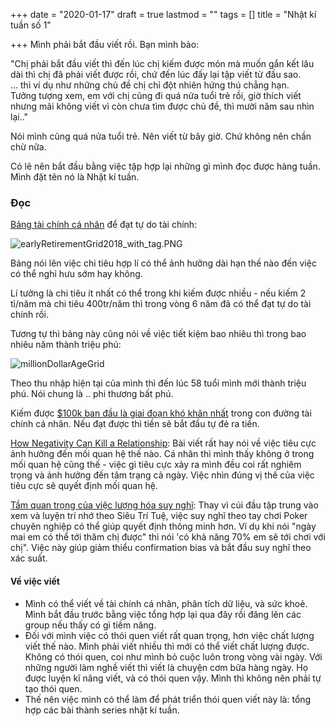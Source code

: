 +++
date = "2020-01-17"
draft = true
lastmod = ""
tags = []
title = "Nhật kí tuần số 1"

+++
Mình phải bắt đầu viết rồi. Bạn mình bảo:

"Chị phải bắt đầu viết thì đến lúc chị kiếm được món mà muốn gắn kết lâu dài thì chị đã phải viết được rồi, chứ đến lúc đấy lại tập viết từ đầu sao.  
... thì ví dụ như những chủ đề chị chỉ đột nhiên hứng thú chẳng hạn.  
Tưởng tượng xem, em với chị cũng đi quá nửa tuổi trẻ rồi, giờ thích viết nhưng mãi không viết vì còn chưa tìm được chủ đề, thì mười năm sau nhìn lại.."

Nói mình cũng quá nửa tuổi trẻ. Nên viết từ bây giờ. Chứ không nên chần chừ nữa.

Có lẽ nên bắt đầu bằng việc tập hợp lại những gì mình đọc được hàng tuần. Mình đặt tên nó là Nhật kí tuần.

### Đọc

[Bảng tài chính cá nhân](https://site.us17.list-manage.com/track/click?u=3061c0f761fea583e4c8210a9&id=a7ea3f6dc0&e=055d44805e) để đạt tự do tài chính:

![earlyRetirementGrid2018_with_tag.PNG](https://ci3.googleusercontent.com/proxy/YWVSJFQODuJZKbj2UgEfo59MdiGXpaugz3SzZPTiaOBk8fv5bXEldux4PZbtJ3WtI2c4OtFSe-Yy__ZYkj6eEpwP6-MbQZf6sM7d5a3pJ0Jvvj7NVPEZYtK1ytVkHjRGwCe0O6fXeMyx80GR5PPWTVigVLtUPjHiE1j_-QuU5TLUhSNJT2R-pHjg09IRmE02hg=s0-d-e1-ft#https://i2.wp.com/fourpillarfreedom.com/wp-content/uploads/2018/03/earlyRetirementGrid2018_with_tag.png?resize=673%2C553&ssl=1)

Bảng nói lên việc chi tiêu hợp lí có thể ảnh hưởng dài hạn thế nào đến việc có thể nghỉ hưu sớm hay không.

Lí tưởng là chi tiêu ít nhất có thể trong khi kiếm được nhiều - nếu kiếm 2 tỉ/năm mà chi tiêu 400tr/năm thì trong vòng 6 năm đã có thể đạt tự do tài chính rồi.

Tương tự thì bảng này cũng nói về việc tiết kiệm bao nhiêu thì trong bao nhiêu năm thành triệu phú:

![millionDollarAgeGrid](https://ci6.googleusercontent.com/proxy/grCb4Z1AjisSqT3Q0LnAETFMs48Zs8yHV7X0RStwc29fIAP6wT-Pjgv1HE9dkqkVkXyioTyAtaAG896s4YYuYSfkqup2Vv9TKzU0Id4HbQUdKb6p7IIgChDJI_mbpv1EQiMd2SfF8RrX1VRdRfsPqZUgHD0AbwyOtgZBFsn19JFhkRAsiA=s0-d-e1-ft#https://i1.wp.com/fourpillarfreedom.com/wp-content/uploads/2017/08/millionDollarAgeGrid.png?resize=653%2C539&ssl=1)

Theo thu nhập hiện tại của mình thì đến lúc 58 tuổi mình mới thành triệu phú. Nói chung là .. phi thương bất phú.

Kiếm được [$100k ban đầu là giai đoạn khó khăn nhất](https://fourpillarfreedom.com/charlie-munger-the-first-100000-is-a-btch/) trong con đường tài chính cá nhân. Nếu đạt được thì tiền sẽ bắt đầu tự đẻ ra tiền.

[How Negativity Can Kill a Relationship](https://site.us17.list-manage.com/track/click?u=3061c0f761fea583e4c8210a9&id=c1f64fab9b&e=055d44805e): Bài viết rất hay nói về việc tiêu cực ảnh hưởng đến mối quan hệ thế nào. Cá nhân thì mình thấy không ở trong mối quan hệ cũng thế - việc gì tiêu cực xảy ra mình đều coi rất nghiêm trọng và ảnh hưởng đến tâm trạng cả ngày. Việc nhìn đúng vị thế của việc tiêu cực sẽ quyết định mối quan hệ.

[Tầm quan trọng của việc lượng hóa suy nghĩ](https://site.us17.list-manage.com/track/click?u=3061c0f761fea583e4c8210a9&id=28f6f59cf5&e=055d44805e): Thay vì cúi đầu tập trung vào xem và luyện trí nhớ theo Siêu Trí Tuệ, việc suy nghĩ theo tay chơi Poker chuyên nghiệp có thể giúp quyết định thông minh hơn. Ví dụ khi nói "ngày mai em có thể tới thăm chị được" thì nói 'có khả năng 70% em sẽ tới chơi với chị". Việc này giúp giảm thiểu confirmation bias và bắt đầu suy nghĩ theo xác suất.

#### Về việc viết 

* Mình có thể viết về tài chính cá nhân, phân tích dữ liệu, và sức khoẻ. Mình bắt đầu trước bằng việc tổng hợp lại qua đây rồi đăng lên các group nếu thấy có gì tiềm năng.
* Đối với mình việc có thói quen viết rất quan trọng, hơn việc chất lượng viết thế nào. Mình phải viết nhiều thì mới có thể viết chất lượng được. Không có thói quen, coi như mình bỏ cuộc luôn trong vòng vài ngày. Với những người làm nghề viết thì viết là chuyện cơm bữa hàng ngày. Họ được luyện kĩ năng viết, và có thói quen vậy. Mình thì không nên phải tự tạo thói quen.
* Thế nên việc mình có thể làm để phát triển thói quen viết này là: tổng hợp các bài thành series nhật kí tuần.